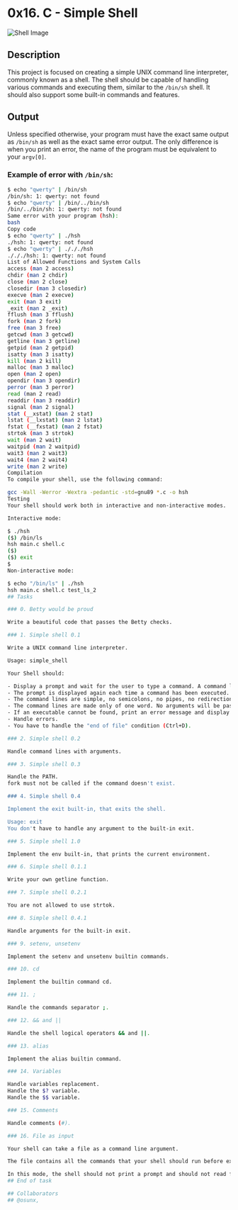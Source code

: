 # 0x16. C - Simple Shell

![Shell Image](https://s3.amazonaws.com/intranet-projects-files/holbertonschool-low_level_programming/235/shell.jpeg)

## Description

This project is focused on creating a simple UNIX command line interpreter, commonly known as a shell. The shell should be capable of handling various commands and executing them, similar to the `/bin/sh` shell. It should also support some built-in commands and features.

## Output

Unless specified otherwise, your program must have the exact same output as `/bin/sh` as well as the exact same error output. The only difference is when you print an error, the name of the program must be equivalent to your `argv[0]`.

### Example of error with `/bin/sh`:

```bash
$ echo "qwerty" | /bin/sh
/bin/sh: 1: qwerty: not found
$ echo "qwerty" | /bin/../bin/sh
/bin/../bin/sh: 1: qwerty: not found
Same error with your program (hsh):
bash
Copy code
$ echo "qwerty" | ./hsh
./hsh: 1: qwerty: not found
$ echo "qwerty" | ./././hsh
./././hsh: 1: qwerty: not found
List of Allowed Functions and System Calls
access (man 2 access)
chdir (man 2 chdir)
close (man 2 close)
closedir (man 3 closedir)
execve (man 2 execve)
exit (man 3 exit)
_exit (man 2 _exit)
fflush (man 3 fflush)
fork (man 2 fork)
free (man 3 free)
getcwd (man 3 getcwd)
getline (man 3 getline)
getpid (man 2 getpid)
isatty (man 3 isatty)
kill (man 2 kill)
malloc (man 3 malloc)
open (man 2 open)
opendir (man 3 opendir)
perror (man 3 perror)
read (man 2 read)
readdir (man 3 readdir)
signal (man 2 signal)
stat (__xstat) (man 2 stat)
lstat (__lxstat) (man 2 lstat)
fstat (__fxstat) (man 2 fstat)
strtok (man 3 strtok)
wait (man 2 wait)
waitpid (man 2 waitpid)
wait3 (man 2 wait3)
wait4 (man 2 wait4)
write (man 2 write)
Compilation
To compile your shell, use the following command:

gcc -Wall -Werror -Wextra -pedantic -std=gnu89 *.c -o hsh
Testing
Your shell should work both in interactive and non-interactive modes.

Interactive mode:

$ ./hsh
($) /bin/ls
hsh main.c shell.c
($)
($) exit
$
Non-interactive mode:

$ echo "/bin/ls" | ./hsh
hsh main.c shell.c test_ls_2
## Tasks

### 0. Betty would be proud

Write a beautiful code that passes the Betty checks.

### 1. Simple shell 0.1

Write a UNIX command line interpreter.

Usage: simple_shell

Your Shell should:

- Display a prompt and wait for the user to type a command. A command line always ends with a new line.
- The prompt is displayed again each time a command has been executed.
- The command lines are simple, no semicolons, no pipes, no redirections or any other advanced features.
- The command lines are made only of one word. No arguments will be passed to programs.
- If an executable cannot be found, print an error message and display the prompt again.
- Handle errors.
- You have to handle the "end of file" condition (Ctrl+D).

### 2. Simple shell 0.2

Handle command lines with arguments.

### 3. Simple shell 0.3

Handle the PATH.
fork must not be called if the command doesn't exist.

### 4. Simple shell 0.4

Implement the exit built-in, that exits the shell.

Usage: exit
You don't have to handle any argument to the built-in exit.

### 5. Simple shell 1.0

Implement the env built-in, that prints the current environment.

### 6. Simple shell 0.1.1

Write your own getline function.

### 7. Simple shell 0.2.1

You are not allowed to use strtok.

### 8. Simple shell 0.4.1

Handle arguments for the built-in exit.

### 9. setenv, unsetenv

Implement the setenv and unsetenv builtin commands.

### 10. cd

Implement the builtin command cd.

### 11. ;

Handle the commands separator ;.

### 12. && and ||

Handle the shell logical operators && and ||.

### 13. alias

Implement the alias builtin command.

### 14. Variables

Handle variables replacement.
Handle the $? variable.
Handle the $$ variable.

### 15. Comments

Handle comments (#).

### 16. File as input

Your shell can take a file as a command line argument.

The file contains all the commands that your shell should run before exiting.

In this mode, the shell should not print a prompt and should not read from stdin.
## End of task

## Collaborators
## @osunx,
